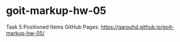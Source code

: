 # goit-markup-hw-05
Task 5 Positioned Items
GitHub Pages: https://garouhd.github.io/goit-markup-hw-05/